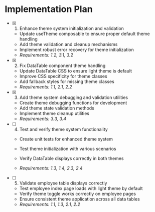 # Implementation Plan

- [x] 1. Enhance theme system initialization and validation





  - Update useTheme composable to ensure proper default theme handling
  - Add theme validation and cleanup mechanisms
  - Implement robust error recovery for theme initialization
  - _Requirements: 1.2, 3.1, 3.2_

- [x] 2. Fix DataTable component theme handling








  - Update DataTable CSS to ensure light theme is default
  - Improve CSS specificity for theme classes
  - Add fallback styles for missing theme classes
  - _Requirements: 1.1, 2.1, 2.2_

- [x] 3. Add theme system debugging and validation utilities

  - Create theme debugging functions for development
  - Add theme state validation methods
  - Implement theme cleanup utilities
  - _Requirements: 3.3, 3.4_



- [ ] 4. Test and verify theme system functionality
  - Create unit tests for enhanced theme system
  - Test theme initialization with various scenarios
  - Verify DataTable displays correctly in both themes



  - _Requirements: 1.3, 1.4, 2.3, 2.4_



- [ ] 5. Validate employee table displays correctly
  - Test employee index page loads with light theme by default
  - Verify theme toggle works correctly on employee pages
  - Ensure consistent theme application across all data tables
  - _Requirements: 1.1, 1.3, 2.1, 2.2_